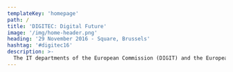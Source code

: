 ```yaml
---
templateKey: 'homepage'
path: /
title: 'DIGITEC: Digital Future'
image: '/img/home-header.png'
heading: '29 November 2016 - Square, Brussels'
hashtag: '#digitec16'
description: >-
  The IT departments of the European Commission (DIGIT) and the European Parliament (ITEC) have joined forces to organise DIGITEC 2016: Digital Future. The forum brought together the IT communities of the European institutions to share best practices to transform public administration through IT and to discuss how the digital future will shape the way of working in large organisations. See the Twitter highlights storified here and sketchnotes here.
---
```

